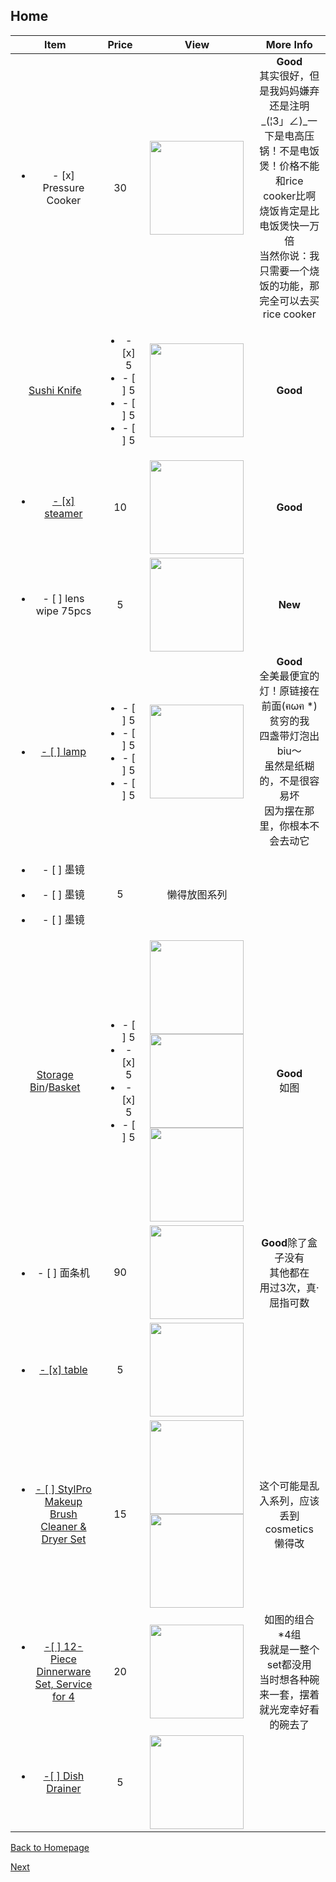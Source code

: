 ## Home



| Item | Price | View | More Info |
| :--: | :---: | :--: | :-------: |
|<ul><li>- [x] Pressure Cooker</li></ul>|30|<img src="https://ws3.sinaimg.cn/large/006tNbRwly1fucppmb9rfj30m80m8q3n.jpg" width="150" />|**Good**<br />其实很好，但是我妈妈嫌弃<br />还是注明_(¦3」∠)_一下是电高压锅！不是电饭煲！价格不能和rice cooker比啊<br />烧饭肯定是比电饭煲快一万倍<br />当然你说：我只需要一个烧饭的功能，那完全可以去买rice cooker|
|<a href="https://amzn.to/2wj8TMj">Sushi Knife</a>|<ul><li>- [x] 5</li><li>- [ ] 5</li><li>- [ ] 5</li><li>- [ ] 5</li></ul>|<img src="https://bit.ly/2MN5Fdo" width="150">|**Good**|
|<a href="https://amzn.to/2MN72bX"><ul><li>- [x] steamer</li></ul></a>|10|<img src="https://images-na.ssl-images-amazon.com/images/I/31ng7FPz24L.jpg" width="150">|**Good**|
|<a herf="https://amzn.to/2o742ZK"><ul><li>- [ ] lens wipe 75pcs </li></ul></a>|5|<img src="https://images-na.ssl-images-amazon.com/images/I/510g3xAb8mL.jpg" width="150">|**New**|
|<a href="https://bit.ly/2Augzj9"><ul><li>- [ ] lamp </li></ul></a>|<ul><li>- [ ] 5</li><li>- [ ] 5</li><li>- [ ] 5</li><li>- [ ] 5</li></ul>|<img src="https://www.ikea.com/PIAimages/0529949_PE646443_S5.JPG" width="150" />|**Good**<br />全美最便宜的灯！原链接在前面(ฅωฅ *)<br />贫穷的我<br />四盏带灯泡出biu～<br />虽然是纸糊的，不是很容易坏<br />因为摆在那里，你根本不会去动它<br />|
|<ul><li>- [ ] 墨镜</li></ul><ul><li>- [ ] 墨镜</li></ul><ul><li>- [ ] 墨镜</li></ul>|5|懒得放图系列||
|<a href="https://amzn.to/2PCsqPG" >Storage Bin</a>/<a href="https://bit.ly/2BHVMt9" >Basket</a>|<ul><li>- [ ] 5</li><li>- [x] 5</li><li>- [x] 5</li><li>- [ ] 5</li></ul>|<img src="https://images-na.ssl-images-amazon.com/images/I/81LSie6pzrL._SX522_.jpg" width="150"> <img src="https://bit.ly/2MycAb2" width="150"><img src="https://bit.ly/2PDJXHp" width="150">|**Good**<br />如图|
|<ul><li>- [ ] 面条机</li></ul>|90|<img src="https://bit.ly/2PEioO0" width="150">|**Good**除了盒子没有<br />其他都在<br />用过3次，真·屈指可数|
|<a href="https://amzn.to/2P9tVUz"><ul><li>- [x] table</li></ul></a>|5|<img src="https://bit.ly/2MPSKr6" width="150">||
|<a href="https://bit.ly/2NjdSmu"><ul><li> - [ ] StylPro Makeup Brush Cleaner & Dryer Set</li><ul></ul></a>|15|<img src="https://bit.ly/2BNmUXr" width=150><img src="https://bit.ly/2BPvK7e" width=150>|这个可能是乱入系列，应该丢到cosmetics<br />懒得改|
|<a href="https://amzn.to/2Lu32s5"><ul><li> -[ ] 12-Piece Dinnerware Set, Service for 4</li></ul></a>|20|<img src="https://bit.ly/2PFshuS" width=150>|如图的组合*4组<br />我就是一整个set都没用<br />当时想各种碗来一套，摆着就光宠幸好看的碗去了|
|<a href="https://amzn.to/2wguLYm"><ul><li> -[ ] Dish Drainer</li></ul></a>|5|<img src="https://bit.ly/2P82z12" width=150>||

[Back to Homepage](https://github.com/radium0729/Personal-Sale/blob/master/README.md)

[Next](https://github.com/radium0729/Personal-Sale/blob/master/Cosmetics.md)	
